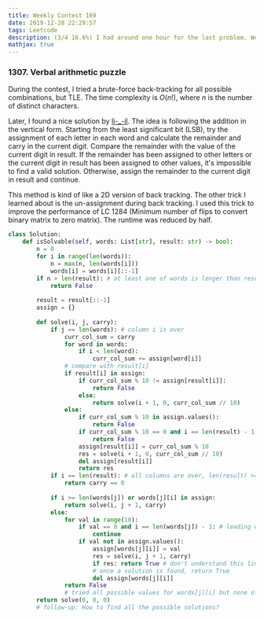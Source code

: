 ```yaml
---
title: Weekly Contest 169
date: 2019-12-28 22:29:57
tags: Leetcode
description: (3/4 16.6%) I had around one hour for the last problem. Worked out a back tracking solution, but TLE. Later I realized that the assignment of letters should be from least significant digits to the most significant digits. If the digits in the left and right hand side don't match, there is not poiting in going forward.
mathjax: true
---
```


### 1307. Verbal arithmetic puzzle

During the contest, I tried a brute-force back-tracking for all possible combinations, but TLE. The time complexity is $O(n!)$, where $n$ is the number of distinct characters. 

Later, I found a nice solution by [li-_-il](https://leetcode.com/problems/verbal-arithmetic-puzzle/discuss/463886/python-backtracking-efficient-column-wise-w-explanation/417569). The idea is following the addition in the vertical form. Starting from the least significant bit (LSB), try the assignment of each letter in each word and calculate the remainder and carry in the current digit. Compare the remainder with the value of the current digit in result. If the remainder has been assigned to other letters or the current digit in result has been assigned to other values, it's impossible to find a valid solution. Otherwise, assign the remainder to the current digit in result and continue.

This method is kind of like a 2D version of back tracking. The other trick I learned about is the un-assignment during back tracking. I used this trick to improve the performance of LC 1284 (Minimum number of flips to convert binary matrix to zero matrix). The runtime was reduced by half. 

```python
class Solution:
    def isSolvable(self, words: List[str], result: str) -> bool:
        n = 0
        for i in range(len(words)):
            n = max(n, len(words[i]))
            words[i] = words[i][::-1]
        if n > len(result): # at least one of words is longer than result. 
            return False 
        
        result = result[::-1]
        assign = {}
        
        def solve(i, j, carry):
            if j == len(words): # column i is over
                curr_col_sum = carry
                for word in words:
                    if i < len(word):
                        curr_col_sum += assign[word[i]]
                # compare with result[i]
                if result[i] in assign:
                    if curr_col_sum % 10 != assign[result[i]]:
                        return False
                    else:
                        return solve(i + 1, 0, curr_col_sum // 10)
                else:
                    if curr_col_sum % 10 in assign.values():
                        return False
                    if curr_col_sum % 10 == 0 and i == len(result) - 1:
                        return False
                    assign[result[i]] = curr_col_sum % 10
                    res = solve(i + 1, 0, curr_col_sum // 10)
                    del assign[result[i]]
                    return res
            if i == len(result): # all columns are over, len(result) >= n
                return carry == 0
            
            if i >= len(words[j]) or words[j][i] in assign:
                return solve(i, j + 1, carry)
            else:
                for val in range(10):
                    if val == 0 and i == len(words[j]) - 1: # leading digit of words[j]
                        continue
                    if val not in assign.values():
                        assign[words[j][i]] = val
                        res = solve(i, j + 1, carry)
                        if res: return True # don't understand this line
                        # once a solution is found, return True
                        del assign[words[j][i]]
                return False 
            	# tried all possible values for words[j][i] but none of them works
        return solve(0, 0, 0)
        # follow-up: How to find all the possible solutions?
```
